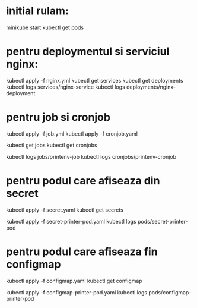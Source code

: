 # initial rulam:
minikube start
kubectl get pods


# pentru deploymentul si serviciul nginx:
kubectl apply -f nginx.yml
kubectl get services
kubectl get deployments
kubectl logs services/nginx-service
kubectl logs deployments/nginx-deployment


# pentru job si cronjob
kubectl apply -f job.yml
kubectl apply -f cronjob.yaml

kubectl get jobs
kubectl get cronjobs

kubectl logs jobs/printenv-job
kubectl logs cronjobs/printenv-cronjob


# pentru podul care afiseaza din secret
kubectl apply -f secret.yaml
kubectl get secrets

kubectl apply -f secret-printer-pod.yaml
kubectl logs pods/secret-printer-pod


# pentru podul care afiseaza fin configmap
kubectl apply -f configmap.yaml
kubectl get configmap

kubectl apply -f configmap-printer-pod.yaml
kubectl logs pods/configmap-printer-pod